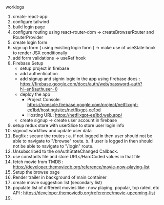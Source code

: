 worklogs

1. create-react-app 
2. configure tailwind
3. build login page
4. configure routing using react-router-dom -> createBrowserRouter and RouterProvider
5. create login form
6. sign up form ( using existing login form ) -> make use of useState hook to render JSX conditionally
7. add form validations -> useRef hook 
8. Firebase Setup
    - setup project in firebase
    - add authentication
    - add signup and signin logic in the app using firebase docs : https://firebase.google.com/docs/auth/web/password-auth?hl=en&authuser=0
    - deploy the app 
        - Project Console: https://console.firebase.google.com/project/netflixgpt-ee1bd/hosting/sites/netflixgpt-ee1bd
        - Hosting URL: https://netflixgpt-ee1bd.web.app/
    - create signup -> create user account in firebase
9. setup redux store with userSlice to store user login info 
10. signout workflow and update user data
11. Bugfix :
      secure the routes : 
        a. if not logged in then user should not be able to navigate to "/browse" route.
        b. if user is logged in then should not be able to navigate to "/login" route.
12. Unsubscribed to the onAuthStateChanged Callback.    
13. use constants file and store URLs/HardCoded values in that file
14. fetch movie from TMDB : https://developer.themoviedb.org/reference/movie-now-playing-list
15. Setup the browse page 
16. Render trailer in background of main container
17. create movie suggestion list (secondary list)
18. populate list of different movies like : now playing, popular, top rated, etc 
    API : https://developer.themoviedb.org/reference/movie-upcoming-list
19. 

 